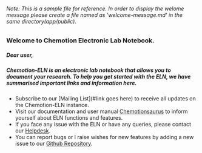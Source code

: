 ###### Note: This is a sample file for reference. In order to display the welome message please create a file named as 'welcome-message.md' in the same directory(app/public).

###  Welcome to Chemotion Electronic Lab Notebook.


##### Dear user,

##### Chemotion-ELN is an electronic lab notebook that allows you to document your research. To help you get started with the ELN, we have summarised important links and information here.

* Subscribe to our [Mailing List](#link goes here) to receive all updates on the Chemotion-ELN instance.
* Visit our documentation and user manual [Chemotionsaurus](https://eln.chemotion.net/chemotionsaurus/docs/eln/videos_eln) to inform yourself about ELN functions and features.
* If you face any issue with the ELN or have any queries, please contact our [Helpdesk](https://helpdesk.nfdi4chem.de/).
* You can report bugs or l raise wishes for new features by adding a new issue to our [Github Repository](https://github.com/ComPlat/chemotion_ELN).
